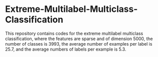 # Extreme-Multilabel-Multiclass-Classification

This repository contains codes for the extreme multilabel multiclass classification, where the features are sparse and of dimension 5000, the number of classes is 3993, the average number of examples per label is 25.7, and the average numbers of labels per example is 5.3.